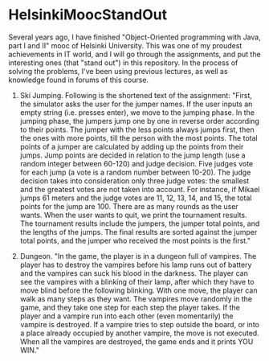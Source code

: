 # HelsinkiMoocStandOut
Several years ago, I have finished "Object-Oriented programming with Java, part I and II" mooc of Helsinki University. This was one of my proudest achievements in IT world, and I will go through the assignments, and put the interesting ones (that "stand out") in this repository. In the process of solving the problems, I've been using previous lectures, as well as knowledge found in forums of this course.

1. Ski Jumping. Following is the shortened text of the assignment: "First, the simulator asks the user for the jumper names. If the user inputs an empty string (i.e. presses enter), we move to the jumping phase. In the jumping phase, the jumpers jump one by one in reverse order according to their points. The jumper with the less points always jumps first, then the ones with more points, till the person with the most points.
The total points of a jumper are calculated by adding up the points from their jumps. Jump points are decided in relation to the jump length (use a random integer between 60-120) and judge decision. Five judges vote for each jump (a vote is a random number between 10-20). The judge decision takes into consideration only three judge votes: the smallest and the greatest votes are not taken into account. For instance, if Mikael jumps 61 meters and the judge votes are 11, 12, 13, 14, and 15, the total points for the jump are 100.
There are as many rounds as the user wants. When the user wants to quit, we print the tournament results. The tournament results include the jumpers, the jumper total points, and the lengths of the jumps. The final results are sorted against the jumper total points, and the jumper who received the most points is the first."

2. Dungeon. "In the game, the player is in a dungeon full of vampires. The player has to destroy the vampires before his lamp runs out of battery and the vampires can suck his blood in the darkness. The player can see the vampires with a blinking of their lamp, after which they have to move blind before the following blinking. With one move, the player can walk as many steps as they want. The vampires move randomly in the game, and they take one step for each step the player takes. If the player and a vampire run into each other (even momentarily) the vampire is destroyed. If a vampire tries to step outside the board, or into a place already occupied by another vampire, the move is not executed. When all the vampires are destroyed, the game ends and it prints YOU WIN."
